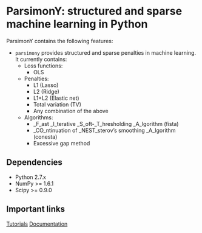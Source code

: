 ParsimonY: structured and sparse machine learning in Python
===========================================================

ParsimonY contains the following features:
* `parsimony` provides structured and sparse penalties in machine learning. It currently contains:
    * Loss functions:
        * OLS
    * Penalties:
        * L1 (Lasso)
        * L2 (Ridge)
        * L1+L2 (Elastic net)
        * Total variation (TV)
        * Any combination of the above
    * Algorithms:
        * _F_ast _I_terative _S_oft-_T_hresholding _A_lgorithm (fista)
        * _CO_ntinuation of _NEST_sterov’s smoothing _A_lgorithm (conesta)
        * Excessive gap method


Dependencies
------------

* Python 2.7.x
* NumPy >= 1.6.1
* Scipy >= 0.9.0


Important links
----------------

[Tutorials](http://neurospin.github.io/pylearn-parsimony/tutorials.html)
[Documentation](http://neurospin.github.io/pylearn-parsimony/)
